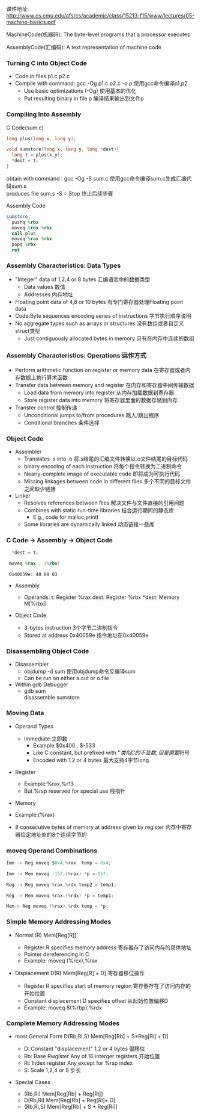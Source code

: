 课件地址:  
http://www.cs.cmu.edu/afs/cs/academic/class/15213-f15/www/lectures/05-machine-basics.pdf

MachineCode(机器码): The	byte-level programs	that	a	processor	executes 	
  
AssemblyCode(汇编码): A	text	representation of	machine	code 


### Turning C into Object Code

- Code in files p1.c p2.c
- Compile with command: gcc -Og p1.c p2.c -o p 使用gcc命令编译p1,p2
  - Use basic optimizations (-Og) 使用基本的优化
  - Put resulting binary in file p 编译结果输出到文件p  
  
### Compiling Into Assembly
C Code(sum.c)
  ```c
  long plus(long x, long y);
  
  void sumstore(long x, long y, long *dest){
    long t = plus(x,y);
    *dest = t;
  }
  ```
  obtain with command : gcc -Og -S sum.c 使用gcc命令编译sum.c生成汇编代码sum.s  
  produces file sum.s -S = Stop 终止后续步骤  
 
 Assembly Code
  ```asm
  sumstore:
    pushq %rbx
    moveq %rdx %rbx
    call plus
    moveq %rax %rbx
    popq %rbx
    ret
  ```
  
  
### Assembly Characteristics: Data Types
- "Integer" data of 1,2,4 or 8 bytes 汇编语言中的数据类型
  - Data values 数值
  - Addresses 内存地址
- Floating point data of 4,8 or 10 bytes 有专门寄存器处理Floating point data
- Code:Byte sequences encoding series of instructions 字节执行顺序说明
- No aggregate types such as arrays or structures 没有数组或者自定义struct类型
  - Just contiguously allocated bytes in memory 只有在内存中连续的数组
  
### Assembly Characteristics: Operations 运作方式
- Perform arithmetic function on register or memory data 在寄存器或者内存数据上执行算术函数
- Transfer data between memory and register 在内存和寄存器中间传输数据
  - Load data from memory into register 从内存加载数据到寄存器
  - Store register data into memory 将寄存器里面的数据存储到内存
- Transter control 控制传递
  - Unconditional jumps to/from procedures 跳入/跳出程序
  - Conditional branches 条件选择
  
### Object Code
- Assembler
  - Translates .s into .o 将.s结尾的汇编文件转换以.o文件结尾的目标代码
  - binary encoding of each instruction 将每个指令转换为二进制命令
  - Nearly-complete image of executable code 即将成为可执行代码
  - Missing linkages between code in different files 多个不同的目标文件之间缺少链接
- Linker
  - Resolves references between files 解决文件与文件直接的引用问题
  - Combines with static run-time libraries 结合运行期间的静态库
    - E.g., code for malloc,printf
  - Some libraries are dynamically linked 动态链接一些库
  
### C Code -> Assembly -> Object Code
```c
  *dest = t;
```
 ```asm
  moveq %rax , (%rbx)
 ``` 
 ```
  0x40059e: 48 89 03
 ```
- Assembly
  - Operands:
    t: Register %rax
    dest: Register %rbx
    *dest: Memory M[%rbx]

- Object Code
  - 3-bytes instruction 3个字节二进制指令
  - Stored at address 0x40059e 指令地址在0x40059e
  

### Disassembling Object Code
- Disassembler 
  - objdump -d sum 使用objdump命令反编译sum
  - Can be run on either a.out or o.file 
- Within gdb Debugger
  - gdb sum  
    disassemble sumstore
    
### Moving Data
- Operand Types
  - Immediate:立即数
    - Example:$0x400 , $-533
    - Like C constant, but prefixed with '$' 类似C的不变数,但是需要$符号
    - Encoded with 1,2 or 4 bytes 最大支持4字节long
- Register
  - Example:%rax,%r13
  - But %rsp reserved for special use 栈指针

 - Memory
  - Example:(%rax)
  - 8 consecutive bytes of memory at address given by register 内存中寄存器给定地址处的8个连续字节的
  
  
 ### moveq Operand Combinations
  ```C
  Imm -> Reg moveq $0x4,%rax  temp = 0x4;
  
  Imm -> Mem moveq -157,(%rax) *p =-157;
  
  Reg -> Reg moveq %rax,%rdx temp2 = temp1;
  
  Reg -> Mem moveq %rax,(%rdx) *p = temp1;
  
  Mem-> Reg moveq (%rax),%rdx temp = *p;
  ```
  
### Simple Memory Addressing Modes
- Normal (R) Mem[Reg[R]]
  - Register R specifies memory address 寄存器存了访问内存的具体地址
  - Pointer dereferencing in C
  - Example: moveq (%rcx),%rax
  
- Displacement D(R) Mem[Reg[R] + D] 寄存器移位操作
  - Register R specifies start of memory region 寄存器存在了访问内存的开始位置
  - Constant displacement D specifies offset 从起始位置偏移D
  - Example: moveq 8(%rbp),%rdx
  
### Complete Memory Addressing Modes
- most General Form D(Rb,Ri,S) Mem[Reg[Rb] + S*Reg[Ri] + D]
  - D:  Constant "displacement" 1,2 or 4 bytes 偏移位
  - Rb: Base Rwgister Any of 16 interger registers 开始位置
  - Ri: Index register Any,except for %rsp index
  - S:  Scale 1,2,4 or 8 步长
  
- Special Cases
  - (Rb,Ri)   Mem[Reg[Rb] + Reg[Ri]]
  - D(Rb,Ri)  Mem[Reg[Rb] + Reg[Ri]+ D]
  - (Rb,Ri,S) Mem[Reg[Rb] + S * Reg[Ri]]
  
